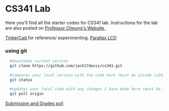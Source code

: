 # CS341 Lab
Here you'll find all the starter codes for CS341 lab. Instructions for the lab are also posted on <a href="https://www.cs.umb.edu/~cheungr/cs341/"> Professor Cheung's Website </a>.

<a href="https://www.tinkercad.com"> TinkerCad </a> for reference/ experimenting.
<a href="https://github.com/iamthechad/parallax_lcd"> Parallax LCD </a>
### using git
```bash
  #downloads current version
  git clone https://github.com/jack17davis/cs341.git 
  
  #compares your local version with the code here (must be inside cs341 directory)
  git status
  
  #updates your local code with any changes I have made here (must be inside cs341 directory)
  git pull origin
```
[Submission and Grades poll](https://forms.gle/RK95C3vfqm1y7QVP6)
